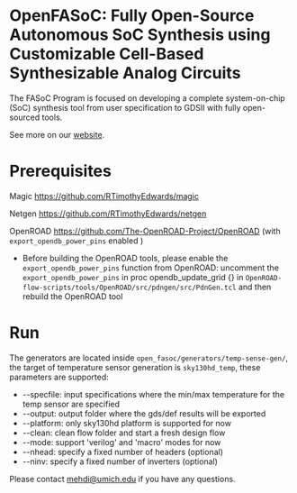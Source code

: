 # OpenFASoC: Fully Open-Source Autonomous SoC Synthesis using Customizable Cell-Based Synthesizable Analog Circuits

The FASoC Program is focused on developing a complete system-on-chip (SoC) synthesis tool from user specification to GDSII with fully open-sourced tools.

See more on our [website](https://fasoc.engin.umich.edu/).

# Prerequisites

Magic <https://github.com/RTimothyEdwards/magic>

Netgen <https://github.com/RTimothyEdwards/netgen>

OpenROAD <https://github.com/The-OpenROAD-Project/OpenROAD> (with `export_opendb_power_pins` enabled )

   - Before building the OpenROAD tools, please enable the `export_opendb_power_pins` function from OpenROAD: uncomment the `export_opendb_power_pins` in proc opendb_update_grid {} in `OpenROAD-flow-scripts/tools/OpenROAD/src/pdngen/src/PdnGen.tcl` and then rebuild the OpenROAD tool

# Run

The generators are located inside `open_fasoc/generators/temp-sense-gen/`, the target of temperature sensor generation is `sky130hd_temp`, these parameters are supported:

- --specfile: input specifications where the min/max temperature for the temp sensor are specified
- --output: output folder where the gds/def results will be exported
- --platform: only sky130hd platform is supported for now
- --clean: clean flow folder and start a fresh design flow
- --mode: support 'verilog' and 'macro' modes for now
- --nhead: specify a fixed number of headers (optional)
- --ninv: specify a fixed number of inverters (optional)

Please contact mehdi@umich.edu if you have any questions.



